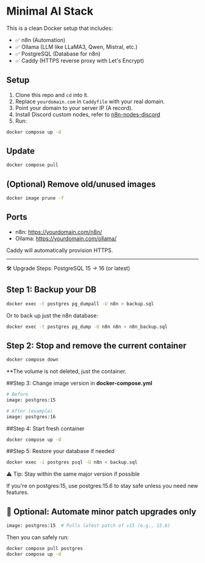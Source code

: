 # Minimal AI Stack

This is a clean Docker setup that includes:

- ✅ n8n (Automation)
- ✅ Ollama (LLM like LLaMA3, Qwen, Mistral, etc.)
- ✅ PostgreSQL (Database for n8n)
- ✅ Caddy (HTTPS reverse proxy with Let's Encrypt)

## Setup

1. Clone this repo and `cd` into it.
2. Replace `yourdomain.com` in `Caddyfile` with your real domain.
3. Point your domain to your server IP (A record).
4. Install Discord custom nodes, refer to [n8n-nodes-discord](https://github.com/LTDennis/n8n/blob/main/n8n-nodes-discord.md)
5. Run:

```bash
docker compose up -d
```

## Update

```bash
docker compose pull
```

## (Optional) Remove old/unused images

```bash
docker image prune -f
```

## Ports

- n8n: https://yourdomain.com/n8n/
- Ollama: https://yourdomain.com/ollama/

Caddy will automatically provision HTTPS.

----------------------------------------------------


🛠️ Upgrade Steps: PostgreSQL 15 → 16 (or latest)

## Step 1: Backup your DB

```bash
docker exec -t postgres pg_dumpall -U n8n > backup.sql
```

Or to back up just the n8n database:

```bash
docker exec -t postgres pg_dump -U n8n n8n > n8n_backup.sql
```

## Step 2: Stop and remove the current container

```bash
docker compose down
```
**The volume is not deleted, just the container.

##Step 3: Change image version in <b>docker-compose.yml</b>
```bash
# Before
image: postgres:15

# After (example)
image: postgres:16
```

##Step 4: Start fresh container

```bash
docker compose up -d
```

##Step 5: Restore your database if needed

```bash
docker exec -i postgres psql -U n8n < backup.sql
```

⚠️ Tip: Stay within the same major version if possible

If you're on postgres:15, use postgres:15.6 to stay safe unless you need new features.

## 🔁 Optional: Automate minor patch upgrades only

```bash
image: postgres:15  # Pulls latest patch of v15 (e.g., 15.6)
```

Then you can safely run:

```bash
docker compose pull postgres
docker compose up -d
```
